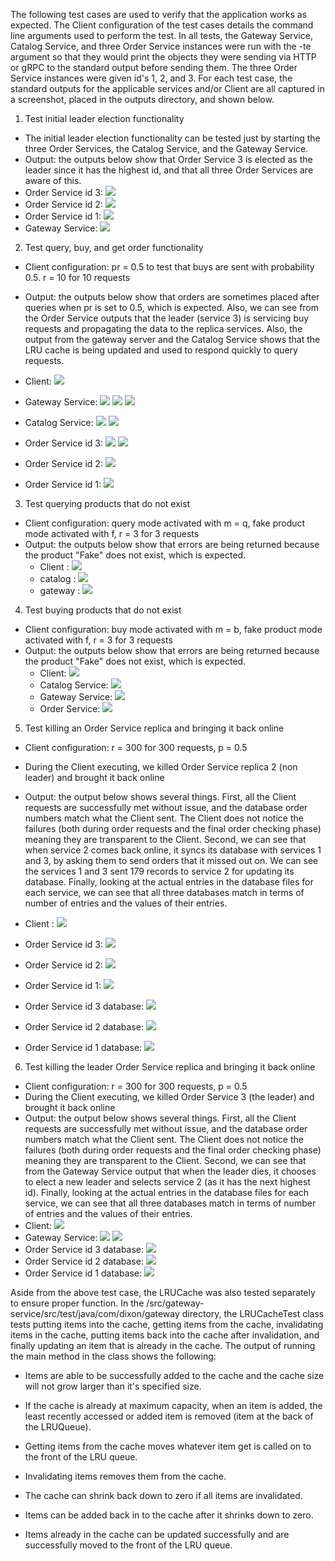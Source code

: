 The following test cases are used to verify that the application works as expected.
The Client configuration of the test cases details the command line arguments used to
perform the test. 
In all tests, the Gateway Service, Catalog Service, and three
Order Service instances 
were run with the -te argument so that they would print the objects they were sending via HTTP or gRPC
to the standard output before sending them. The three Order Service instances were given id's
1, 2, and 3.
For each test case, the standard outputs for the
applicable services and/or Client are all
captured in a screenshot, placed in the outputs directory, and shown below.

1. Test initial leader election functionality
- The initial leader election functionality can be tested just by starting the three Order Services,
the Catalog Service, and the Gateway Service.
- Output: the outputs below show that Order Service 3 is elected as the leader since
it has the highest id, and that all three Order Services are aware of this.
- Order Service id 3: ![](test_snips/1_order_3.png)
- Order Service id 2: ![](test_snips/1_order_2.png)
- Order Service id 1: ![](test_snips/1_order_1.png)
- Gateway Service: ![](test_snips/1_gateway.png)

2. Test query, buy, and get order functionality
- Client configuration: pr = 0.5 to test that buys are sent with probability 0.5. r = 10 for 10 requests
- Output: the outputs below show that orders are sometimes placed
  after queries when pr is set to 0.5, which is expected. Also, 
we can see from the Order Service outputs that the leader (service 3)
is servicing buy requests and propagating the data to the replica services. Also,
the output from the gateway server and the Catalog Service shows that the 
LRU cache is being updated and used to respond quickly to query requests.

- Client: ![](test_snips/2_client.png)
- Gateway Service: ![](test_snips/2_gateway(1).png)
    ![](test_snips/2_gateway(2).png)
    ![](test_snips/2_gateway(3).png)
- Catalog Service: ![](test_snips/2_catalog(1).png)
![](test_snips/2_catalog(2).png)
- Order Service id 3: ![](test_snips/2_order_3(1).png)
![](test_snips/2_order_3(2).png)
- Order Service id 2: ![](test_snips/2_order_2.png)
- Order Service id 1: ![](test_snips/2_order_1.png)

3. Test querying products that do not exist
- Client configuration: query mode activated with m = q, fake product
  mode activated with f, r = 3 for 3 requests
- Output: the outputs below show that errors are being returned
  because the product "Fake" does not exist, which is expected.
  - Client : ![](test_snips/3_client.png)
  - catalog : ![](test_snips/3_catalog.png)
  - gateway : ![](test_snips/3_gateway.png)

4. Test buying products that do not exist
- Client configuration: buy mode activated with m = b, fake product 
mode activated with f, r = 3 for 3 requests
- Output: the outputs below show that errors are being returned
  because the product "Fake" does not exist, which is expected.
  - Client: ![](test_snips/4_client.png)
  - Catalog Service: ![](test_snips/4_catalog.png)
  - Gateway Service: ![](test_snips/4_gateway.png)
  - Order Service: ![](test_snips/4_order.png)

5. Test killing an Order Service replica and bringing it back online
- Client configuration: r = 300 for 300 requests, p = 0.5
- During the Client executing, we killed Order Service replica 2 (non leader) and 
brought it back online
- Output: the output below shows several things. First, all the Client requests
are successfully met without issue, and the database order numbers match what the 
Client sent. The Client does not notice the failures 
(both during order requests and the final order checking phase)
meaning they are transparent to the Client. Second, we can see that when service 2
comes back online, it syncs its database with services 1 and 3, by asking them to 
send orders that it missed out on. We can see the services 1 and 3 sent 179 records
to service 2 for updating its database. Finally, looking at the actual entries in the database files for each service, we can see that all three databases match in terms of number of entries and
the values of their entries.

- Client : ![](test_snips/5_client.png)
- Order Service id 3: ![](test_snips/5_order_3.png)
- Order Service id 2: ![](test_snips/5_order_2.png)
- Order Service id 1: ![](test_snips/5_order_1.png)
- Order Service id 3 database: ![](test_snips/5_db_3.png)
- Order Service id 2 database: ![](test_snips/5_db_2.png)
- Order Service id 1 database: ![](test_snips/5_db_1.png)

6. Test killing the leader Order Service replica and bringing it back online
- Client configuration: r = 300 for 300 requests, p = 0.5
- During the Client executing, we killed Order Service 3 (the leader) and
  brought it back online
- Output: the output below shows several things. First, all the Client requests
  are successfully met without issue, and the database order numbers match what the
  Client sent. The Client does not notice the failures
  (both during order requests and the final order checking phase)
  meaning they are transparent to the Client. Second, we can see that
from the Gateway Service output that when the leader dies, it chooses
to elect a new leader and selects service 2 (as it has the next highest
id). Finally, looking at the actual entries in the
  database files for each service, we can see that all 
three databases match in terms of number of entries and
  the values of their entries.
- Client: ![](test_snips/6_client.png)
- Gateway Service: ![](test_snips/6_gateway(1).png)
![](test_snips/6_gateway(2).png)
- Order Service id 3 database: ![](test_snips/6_db_3.png)
- Order Service id 2 database: ![](test_snips/6_db_2.png)
- Order Service id 1 database: ![](test_snips/6_db_1.png)

Aside from the above test case, the LRUCache was also tested separately to ensure proper
function. In the /src/gateway-service/src/test/java/com/dixon/gateway directory, the LRUCacheTest class 
tests putting items into the cache, getting items from the cache, invalidating items in the
cache, putting items back into the cache after invalidation, and finally updating an
item that is already in the cache. The output of running the main method in the class
shows the following: 
- Items are able to be successfully added to the cache and the cache 
size will not grow larger than it's specified size.


- If the cache is already at maximum capacity, when an item is added, the least recently accessed
or added item is removed (item at the back of the LRUQueue).


- Getting items from the cache moves whatever item get is called on to the front of the LRU queue.
- Invalidating items removes them from the cache.


- The cache can shrink back down to zero if all items are invalidated.


- Items can be added back in to the cache after it shrinks down to zero.


- Items already in the cache can be updated successfully and are successfully moved
to the front of the LRU queue.